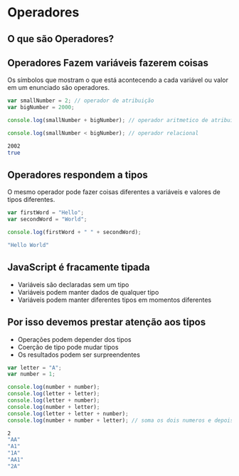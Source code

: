 Operadores
=====================================

O que são Operadores?
-------------------------------

Operadores Fazem variáveis fazerem coisas
--------------------------------

Os símbolos que mostram o que está acontecendo a cada variável ou valor em um enunciado são operadores.

````js
var smallNumber = 2; // operador de atribuição
var bigNumber = 2000;

console.log(smallNumber + bigNumber); // operador aritmetico de atribuição

console.log(smallNumber < bigNumber); // operador relacional

````
````sh
2002
true
````

Operadores respondem a tipos
---------------------------------

O mesmo operador pode fazer coisas diferentes a variáveis e valores de tipos diferentes.

````js
var firstWord = "Hello";
var secondWord = "World";

console.log(firstWord + " " + secondWord);
````
````sh
"Hello World"
````
JavaScript é fracamente tipada
------------------------------------

* Variáveis são declaradas sem um tipo
* Variáveis podem manter dados de qualquer tipo
* Variáveis podem manter diferentes tipos em momentos diferentes

Por isso devemos prestar atenção aos tipos
--------------------------------------

* Operações podem depender dos tipos
* Coerção de tipo pode mudar tipos
* Os resultados podem ser surpreendentes

````js
var letter = "A";
var number = 1;

console.log(number + number);
console.log(letter + letter);
console.log(letter + number);
console.log(number + letter);
console.log(letter + letter + number);
console.log(number + number + letter); // soma os dois numeros e depois concatena

````
````sh
2
"AA"
"A1"
"1A"
"AA1"
"2A"
````
